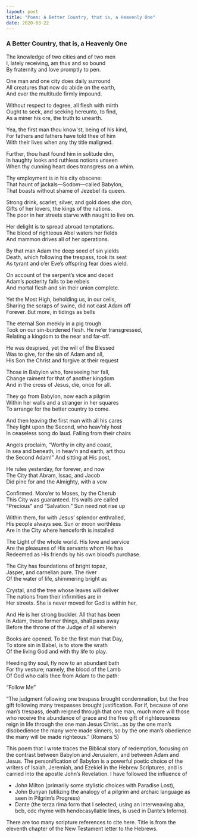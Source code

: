 ```yaml
---
layout: post
title: "Poem: A Better Country, that is, a Heavenly One"
date: 2020-03-22
---
```


### A Better Country, that is, a Heavenly One

The knowledge of two cities and of two men  
I, lately receiving, am thus and so bound  
By fraternity and love promptly to pen.  

One man and one city does daily surround  
All creatures that now do abide on the earth,  
And ever the multitude firmly impound.  

Without respect to degree, all flesh with mirth  
Ought to seek, and seeking hereunto, to find,  
As a miner his ore, the truth to unearth.  

Yea, the first man thou know'st, being of his kind,  
For fathers and fathers have told thee of him  
With their lives when any thy title maligned.  

Further, thou hast found him in solitude dim,  
In haughty looks and ruthless notions unseen  
When thy cunning heart does transgress on a whim.  

Thy employment is in his city obscene:  
That haunt of jackals—Sodom—called Babylon,    
That boasts without shame of Jezebel its queen.  

Strong drink, scarlet, silver, and gold does she don,  
Gifts of her lovers, the kings of the nations.  
The poor in her streets starve with naught to live on.  

Her delight is to spread abroad temptations.  
The blood of righteous Abel waters her fields  
And mammon drives all of her operations.  

By that man Adam the deep seed of sin yields  
Death, which following the trespass, took its seat  
As tyrant and o’er Eve’s offspring fear does wield.  

On account of the serpent’s vice and deceit  
Adam’s posterity falls to be rebels  
And mortal flesh and sin their union complete.  

Yet the Most High, beholding us, in our cells,  
Sharing the scraps of swine, did not cast Adam off  
Forever. But more, in tidings as bells  

The eternal Son meekly in a pig trough  
Took on our sin-burdened flesh. He ne’er transgressed,  
Relating a kingdom to the near and far-off.  

He was despised, yet the will of the Blessed  
Was to give, for the sin of Adam and all,  
His Son the Christ and forgive at their request  

Those in Babylon who, foreseeing her fall,  
Change raiment for that of another kingdom  
And in the cross of Jesus, die, once for all.  

They go from Babylon, now each a pilgrim    
Within her walls and a stranger in her squares  
To arrange for the better country to come.  

And then leaving the first man with all his cares  
They light upon the Second, who heav’nly host  
In ceaseless song do laud. Falling from their chairs  

Angels proclaim, “Worthy in city and coast,  
In sea and beneath, in heav’n and earth, art thou  
the Second Adam!” And sitting at His post,  

He rules yesterday, for forever, and now  
The City that Abram, Issac, and Jacob  
Did pine for and the Almighty, with a vow  

Confirmed. Moro’er to Moses, by the Cherub  
This City was guaranteed. It’s walls are called  
“Precious” and “Salvation.” Sun need not rise up  

Within them, for with Jesus’ splendor enthralled,  
His people always see. Sun or moon worthless  
Are in the City where henceforth is installed  

The Light of the whole world. His love and service    
Are the pleasures of His servants whom He has  
Redeemed as His friends by his own blood’s purchase.  

The City has foundations of bright topaz,  
Jasper, and carnelian pure. The river  
Of the water of life, shimmering bright as  

Crystal, and the tree whose leaves will deliver  
The nations from their infirmities are in  
Her streets. She is never moved for God is within her,  

And He is her strong buckler. All that has been  
In Adam, these former things, shall pass away  
Before the throne of the Judge of all wherein  

Books are opened. To be the first man that Day,  
To store sin in Babel, is to store the wrath  
Of the living God and with thy life to play.  

Heeding thy soul, fly now to an abundant bath  
For thy vesture; namely, the blood of the Lamb  
Of God who calls thee from Adam to the path:  

“Follow Me”

“The judgment following one trespass brought condemnation, but the free gift following many trespasses brought justification. For if, because of one man’s trespass, death reigned through that one man, much more will those who receive the abundance of grace and the free gift of righteousness reign in life through the one man Jesus Christ...as by the one man’s disobedience the many were made sinners, so by the one man’s obedience the many will be made righteous.” (Romans 5)

This poem that I wrote traces the Biblical story of redemption, focusing on the contrast between Babylon and Jerusalem, and between Adam and Jesus. The personification of Babylon is a powerful poetic choice of the writers of Isaiah, Jeremiah, and Ezekiel in the Hebrew Scriptures, and is carried into the apostle John’s Revelation. I have followed the influence of

- John Milton (primarily some stylistic choices with Paradise Lost),  
- John Bunyan (utilizing the analogy of a pilgrim and archaic language as seen in Pilgrim’s Progress)
- Dante (the terza rima form that I selected, using an interweaving aba, bcb, cdc rhyme with hendecasyllable lines, is used in Dante’s Inferno).   

There are too many scripture references to cite here. Title is from the eleventh chapter of the New Testament letter to the Hebrews.

